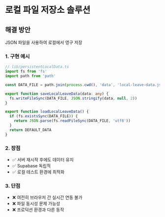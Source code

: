 # 로컬 파일 저장소 솔루션

## 해결 방안
JSON 파일을 사용하여 로컬에서 영구 저장

### 1. 구현 예시

```typescript
// lib/persistentLocalData.ts
import fs from 'fs'
import path from 'path'

const DATA_FILE = path.join(process.cwd(), 'data', 'local-leave-data.json')

export function saveLocalLeaveData(data: any) {
  fs.writeFileSync(DATA_FILE, JSON.stringify(data, null, 2))
}

export function loadLocalLeaveData() {
  if (fs.existsSync(DATA_FILE)) {
    return JSON.parse(fs.readFileSync(DATA_FILE, 'utf8'))
  }
  return DEFAULT_DATA
}
```

### 2. 장점
- ✅ 서버 재시작 후에도 데이터 유지
- ✅ Supabase 독립적
- ✅ 로컬 테스트 환경에 최적화

### 3. 단점
- ❌ 여전히 브라우저 간 실시간 연동 불가
- ❌ 파일 동시성 문제 가능성
- ❌ 프로덕션 환경과 다른 동작